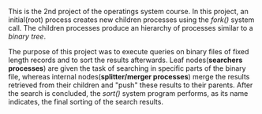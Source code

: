 
This is the 2nd project of the operatings system course. In this project, an initial(root) process creates new children processes using the *fork()* system call. The children processes produce an hierarchy of processes similar to a *binary tree*. 

The purpose of this project was to execute queries on binary files of fixed length records and to sort the results afterwards. Leaf nodes(**searchers processes**) are given the task of searching in specific parts of the binary file, whereas internal nodes(**splitter/merger processes**) merge the results retrieved from their children and "push" these results to their parents. After the search is concluded, the *sort()* system program performs, as its name indicates, the final sorting of the search results.


